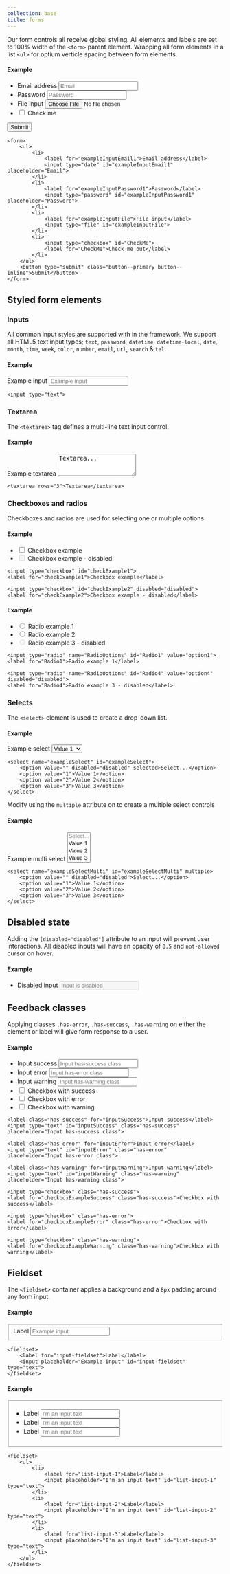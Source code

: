 ```yaml
---
collection: base
title: forms
---
```


Our form controls all receive global styling. All elements and labels are set to 100% width of the ```<form>``` parent element. Wrapping all form elements in a list ```<ul>``` for optium verticle spacing between form elements.

#### Example

<div class="twelve-col">
    <form>
        <ul>
            <li>
                <label for="exampleInputEmail1">Email address</label>
                <input type="email" id="exampleInputEmail1" placeholder="Email">
            </li>
            <li>
                <label for="exampleInputPassword1">Password</label>
                <input type="password" id="exampleInputPassword1" placeholder="Password">
            </li>
            <li>
                <label for="exampleInputFile">File input</label>
                <input type="file" id="exampleInputFile">
            </li>
            <li>
                <input type="checkbox" id="CheckMe">
                <label for="CheckMe">Check me</label>
            </li>
        </ul>
        <button type="submit" class="button--primary button--inline">Submit</button>
    </form>
</div>

```
<form>
    <ul>
        <li>
            <label for="exampleInputEmail1">Email address</label>
            <input type="date" id="exampleInputEmail1" placeholder="Email">
        </li>
        <li>
            <label for="exampleInputPassword1">Password</label>
            <input type="password" id="exampleInputPassword1" placeholder="Password">
        </li>
        <li>
            <label for="exampleInputFile">File input</label>
            <input type="file" id="exampleInputFile">
        </li>
        <li>
            <input type="checkbox" id="CheckMe">
            <label for="CheckMe">Check me out</label>
        </li>
    </ul>
    <button type="submit" class="button--primary button--inline">Submit</button>
</form>
```

## Styled form elements

### inputs

All common input styles are supported with in the framework. We support all HTML5 text input types; ```text```, ```password```, ```datetime```, ```datetime-local```, ```date```, ```month```, ```time```, ```week```, ```color```, ```number```, ```email```, ```url```, ```search``` &amp; ```tel```.

#### Example

<div class="twelve-col">
    <form>
        <label for="exampleTextInput">Example input</label>
        <input type="text" id="exampleTextInput" placeholder="Example input" />
    </form>
</div>

```
<input type="text">
```

### Textarea

The ```<textarea>``` tag defines a multi-line text input control.

#### Example

<div class="twelve-col">
    <form>
        <label for"textarea">Example textarea</label>
        <textarea id="textarea" rows="3">Textarea...</textarea>
    </form>
</div>

```
<textarea rows="3">Textarea</textarea>
```

### Checkboxes and radios

Checkboxes and radios are used for selecting one or multiple options

#### Example

<div class="twelve-col">
    <form>
        <ul>
            <li>
                <input type="checkbox" id="checkExample1">
                <label for="checkExample1">Checkbox example</label>
            </li>
            <li>
                <input type="checkbox" id="checkExample2" disabled="disabled">
                <label for="checkExample2">Checkbox example - disabled</label>
            </li>
        </ul>
    </form>
</div>

```
<input type="checkbox" id="checkExample1">
<label for="checkExample1">Checkbox example</label>

<input type="checkbox" id="checkExample2" disabled="disabled">
<label for="checkExample2">Checkbox example - disabled</label>
```

#### Example

<div class="twelve-col">
    <form>
        <ul>
            <li>
                <input type="radio" name="RadioOptions" id="Radio1" value="option1">
                <label for="Radio1">Radio example 1</label>
            </li>
            <li>
                <input type="radio" name="RadioOptions" id="Radio2" value="option2">
                <label for="Radio2">Radio example 2</label>
            </li>
            <li>
                <input type="radio" name="RadioOptions" id="Radio4" value="option4" disabled="disabled">
                <label for="Radio4">Radio example 3 - disabled</label>
            </li>
        </ul>
    </form>
</div>

```
<input type="radio" name="RadioOptions" id="Radio1" value="option1">
<label for="Radio1">Radio example 1</label>

<input type="radio" name="RadioOptions" id="Radio4" value="option4" disabled="disabled">
<label for="Radio4">Radio example 3 - disabled</label>
```

### Selects

The ```<select>``` element is used to create a drop-down list.

#### Example

<div class="twelve-col">
    <form>
        <label for="exampleSelect">Example select</label>
        <select name="exampleSelect" id="exampleSelect">
            <option value="" disabled="disabled">Select...</option>
            <option value="1">Value 1</option>
            <option value="2">Value 2</option>
            <option value="3">Value 3</option>
        </select>
    </form>
</div>

```
<select name="exampleSelect" id="exampleSelect">
    <option value="" disabled="disabled" selected>Select...</option>
    <option value="1">Value 1</option>
    <option value="2">Value 2</option>
    <option value="3">Value 3</option>
</select>
```

Modify using the ```multiple``` attribute on to create a multiple select controls

#### Example

<div class="twelve-col">
    <form>
        <label for="exampleSelectMulti">Example multi select</label>
        <select name="exampleSelectMulti" id="exampleSelectMulti" multiple>
            <option value="" disabled="disabled">Select...</option>
            <option value="1">Value 1</option>
            <option value="2">Value 2</option>
            <option value="3">Value 3</option>
        </select>
    </form>
</div>

```
<select name="exampleSelectMulti" id="exampleSelectMulti" multiple>
    <option value="" disabled="disabled">Select...</option>
    <option value="1">Value 1</option>
    <option value="2">Value 2</option>
    <option value="3">Value 3</option>
</select>
```

## Disabled state

Adding the ```[disabled="disabled"]``` attribute to an input will prevent user interactions. All disabled inputs will have an opacity of ```0.5``` and ```not-allowed``` cursor on hover.

#### Example

<div class="twelve-col">
    <form>
        <ul>
            <li>
                <label for="disabled-input">Disabled input</label>
                <input type="text" id="disabled-input" placeholder="Input is disabled" disabled="disabled">
            </li>
        </ul>
    </form>
</div>

## Feedback classes

Applying classes ```.has-error```, ```.has-success```, ```.has-warning``` on either the element or label will give form response to a user.

#### Example

<div class="twelve-col">
    <form>
        <ul>
            <li>
                <label class="has-success" for="inputSuccess">Input success</label>
                <input type="text" id="inputSuccess" class="has-success" placeholder="Input has-success class">
            </li>
            <li>
                <label class="has-error" for="inputError">Input error</label>
                <input type="text" id="inputError" class="has-error" placeholder="Input has-error class">
            </li>
            <li>
                <label class="has-warning" for="inputWarning">Input warning</label>
                <input type="text" id="inputWarning" class="has-warning" placeholder="Input has-warning class">
            </li>
            <li>
                <input type="checkbox" class="has-success">
                <label for="checkboxExampleSuccess" class="has-success">Checkbox with success</label>
            </li>
            <li>
                <input type="checkbox" class="has-error">
                <label for="checkboxExampleError" class="has-error">Checkbox with error</label>
            </li>
            <li>
                <input type="checkbox" class="has-warning">
                <label for="checkboxExampleWarning" class="has-warning">Checkbox with warning</label>
            </li>
        </ul>
    </form>
</div>

```
<label class="has-success" for="inputSuccess">Input success</label>
<input type="text" id="inputSuccess" class="has-success" placeholder="Input has-success class">

<label class="has-error" for="inputError">Input error</label>
<input type="text" id="inputError" class="has-error" placeholder="Input has-error class">

<label class="has-warning" for="inputWarning">Input warning</label>
<input type="text" id="inputWarning" class="has-warning" placeholder="Input has-warning class">

<input type="checkbox" class="has-success">
<label for="checkboxExampleSuccess" class="has-success">Checkbox with success</label>

<input type="checkbox" class="has-error">
<label for="checkboxExampleError" class="has-error">Checkbox with error</label>

<input type="checkbox" class="has-warning">
<label for="checkboxExampleWarning" class="has-warning">Checkbox with warning</label>
```

## Fieldset

The ```<fieldset>``` container applies a background and a ```8px``` padding around any form input.

#### Example

<div class="twelve-col">
    <form>
        <fieldset>
            <label for="input-fieldset">Label</label>
            <input placeholder="Example input" id="input-fieldset" type="text">
        </fieldset>
    </form>
</div>

```
<fieldset>
    <label for="input-fieldset">Label</label>
    <input placeholder="Example input" id="input-fieldset" type="text">
</fieldset>
```

#### Example

<div class="twelve-col">
    <form>
        <fieldset>
            <ul>
                <li>
                    <label for="list-input-1">Label</label>
                    <input placeholder="I'm an input text" id="list-input-1" type="text">
                </li>
                <li>
                    <label for="list-input-2">Label</label>
                    <input placeholder="I'm an input text" id="list-input-2" type="text">
                </li>
                <li>
                    <label for="list-input-3">Label</label>
                    <input placeholder="I'm an input text" id="list-input-3" type="text">
                </li>
            </ul>
        </fieldset>
    </form>
</div>

```
<fieldset>
    <ul>
        <li>
            <label for="list-input-1">Label</label>
            <input placeholder="I'm an input text" id="list-input-1" type="text">
        </li>
        <li>
            <label for="list-input-2">Label</label>
            <input placeholder="I'm an input text" id="list-input-2" type="text">
        </li>
        <li>
            <label for="list-input-3">Label</label>
            <input placeholder="I'm an input text" id="list-input-3" type="text">
        </li>
    </ul>
</fieldset>
```
